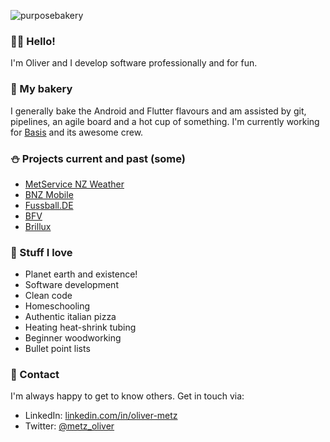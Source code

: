 ![purposebakery](https://purposebakery.com/wp-content/uploads/2017/09/cropped-bread.png)

### 🖖🏼 Hello!

I'm Oliver and I develop software professionally and for fun. 

### 🥐 My bakery

I generally bake the Android and Flutter flavours and am assisted by git, pipelines, an agile board and a hot cup of something. I'm currently working for [Basis](https://www.wearebasis.com/) and its awesome crew.

### ⛄ Projects current and past (some)

- [MetService NZ Weather](https://play.google.com/store/apps/details?id=com.metservice.kryten)
- [BNZ Mobile](https://play.google.com/store/apps/details?id=nz.co.bnz.droidbanking)
- [Fussball.DE](https://play.google.com/store/apps/details?id=de.dfbmedien.FussballDE)
- [BFV](https://play.google.com/store/apps/details?id=de.bfv.android) 
- [Brillux](https://play.google.com/store/apps/details?id=de.brillux.brilluxapp)

### 🌳 Stuff I love

- Planet earth and existence!
- Software development
- Clean code 
- Homeschooling
- Authentic italian pizza
- Heating heat-shrink tubing
- Beginner woodworking
- Bullet point lists

### 🔮 Contact 

I'm always happy to get to know others. Get in touch via: 

- LinkedIn: [linkedin.com/in/oliver-metz](https://www.linkedin.com/in/oliver-metz/)
- Twitter: [@metz_oliver](https://twitter.com/metz_oliver)
